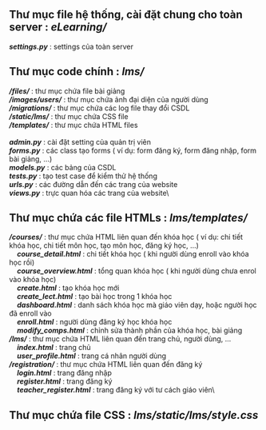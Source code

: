 ## Thư mục file hệ thống, cài đặt chung cho toàn server : *eLearning/*
***settings.py*** : settings của toàn server

## Thư mục code chính : ***lms/***
***/files/*** : thư mục chứa file bài giảng\
***/images/users/*** : thư mục chứa ảnh đại diện của người dùng\
***/migrations/*** : thư mục chứa các log file thay đổi CSDL\
***/static/lms/*** : thư mục chứa CSS file\
***/templates/*** : thư mục chứa HTML files\
\
***admin.py*** : cài đặt setting của quản trị viên\
***forms.py*** : các class tạo forms ( ví dụ: form đăng ký, form đăng nhập, form bài giảng, ...)\
***models.py*** : các bảng của CSDL\
***tests.py*** : tạo test case để kiểm thử hệ thống\
***urls.py*** : các đường dẫn đến các trang của website\
***views.py*** : trực quan hóa các trang của website\

## Thư mục chứa các file HTMLs : *lms/templates/*
***/courses/*** : thư mục chứa HTML liên quan đến khóa học ( ví dụ: chi tiết khóa học, chi tiết môn học, tạo môn học, đăng ký học, ...)\
&nbsp;&nbsp;&nbsp;&nbsp;***course_detail.html*** : chi tiết khóa học ( khi người dùng enroll vào khóa học rồi)\
&nbsp;&nbsp;&nbsp;&nbsp;***course_overview.html*** : tổng quan khóa học ( khi người dùng chưa enrol vào khóa học)\
&nbsp;&nbsp;&nbsp;&nbsp;***create.html*** : tạo khóa học mới\
&nbsp;&nbsp;&nbsp;&nbsp;***create_lect.html*** : tạo bài học trong 1 khóa học\
&nbsp;&nbsp;&nbsp;&nbsp;***dashboard.html*** : danh sách khóa học mà giáo viên dạy, hoặc người học đã enroll vào\
&nbsp;&nbsp;&nbsp;&nbsp;***enroll.html*** : người dùng đăng ký học khóa học\
&nbsp;&nbsp;&nbsp;&nbsp;***modify_comps.html*** : chỉnh sửa thành phần của khóa học, bài giảng\
***/lms/*** : thư mục chứa HTML liên quan đến trang chủ, người dùng, ...\
&nbsp;&nbsp;&nbsp;&nbsp;***index.html*** : trang chủ\
&nbsp;&nbsp;&nbsp;&nbsp;***user_profile.html*** : trang cá nhân người dùng\
***/registration/*** : thư mục chứa HTML liên quan đến đăng ký\
&nbsp;&nbsp;&nbsp;&nbsp;***login.html*** : trang đăng nhập\
&nbsp;&nbsp;&nbsp;&nbsp;***register.html*** : trang đăng ký\
&nbsp;&nbsp;&nbsp;&nbsp;***teacher_register.html*** : trang đăng ký với tư cách giáo viên\

## Thư mục chứa file CSS : *lms/static/lms/style.css*